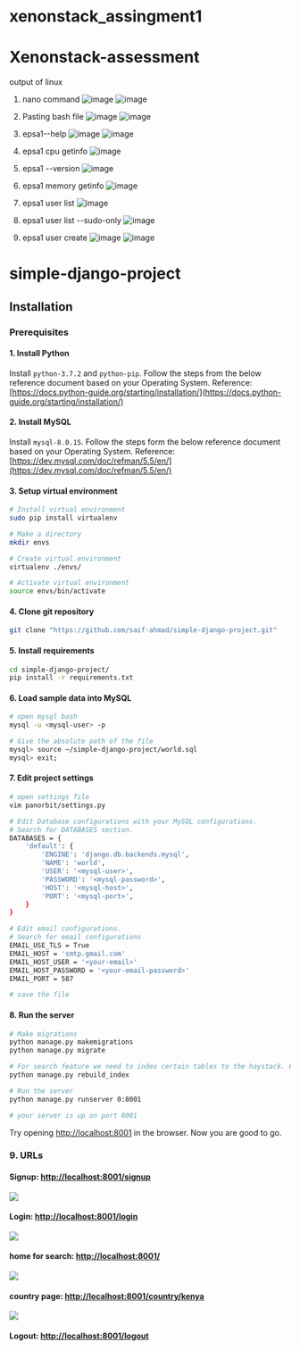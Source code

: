 # xenonstack_assingment1
# Xenonstack-assessment

output of linux 

1. nano command ![image](https://github.com/20BCS4485/Xenonstack-assessment/assets/99709007/57163d06-a6d3-464a-81db-a858946c3e0c)
![image](https://github.com/20BCS4485/Xenonstack-assessment/assets/99709007/fa42e8ed-c00f-4ef7-bd76-5267b8b1dc93)

2. Pasting bash file ![image](https://github.com/20BCS4485/Xenonstack-assessment/assets/99709007/1fd50de0-64ad-4466-b9ad-c4954303507b)
  ![image](https://github.com/20BCS4485/Xenonstack-assessment/assets/99709007/ead52bbd-9fb6-48a3-b5b9-17aef285f4a3)

3. epsa1--help ![image](https://github.com/20BCS4485/Xenonstack-assessment/assets/99709007/f9aa73f0-458e-4026-a340-2c3b53024ceb)
![image](https://github.com/20BCS4485/Xenonstack-assessment/assets/99709007/128a9fa6-33e0-4786-95df-7fa0d249b6ee)

4. epsa1 cpu getinfo ![image](https://github.com/20BCS4485/Xenonstack-assessment/assets/99709007/8fadda28-40e7-4bc7-8392-32b2ac1c615f)
5. epsa1 --version ![image](https://github.com/20BCS4485/Xenonstack-assessment/assets/99709007/e792d195-8a6e-425e-9538-5c842fab39f5)
6. epsa1 memory getinfo ![image](https://github.com/20BCS4485/Xenonstack-assessment/assets/99709007/4552b57d-b92f-40c9-a4cb-ef43a2214c41)
7. epsa1 user list ![image](https://github.com/20BCS4485/Xenonstack-assessment/assets/99709007/2f4b42d0-cbd8-48c4-b148-02421778135f)
8. epsa1 user list --sudo-only ![image](https://github.com/20BCS4485/Xenonstack-assessment/assets/99709007/d030f7d6-1f0a-4a14-b7a9-24391cd9d22f)
9. epsa1 user create ![image](https://github.com/20BCS4485/Xenonstack-assessment/assets/99709007/2b3cfd6c-1ce0-4e92-b796-16701c748e99)
![image](https://github.com/20BCS4485/Xenonstack-assessment/assets/99709007/19dee4a9-b13d-49d4-b1a1-de7a7f826934)




# simple-django-project
## Installation

### Prerequisites

#### 1. Install Python
Install ```python-3.7.2``` and ```python-pip```. Follow the steps from the below reference document based on your Operating System.
Reference: [https://docs.python-guide.org/starting/installation/](https://docs.python-guide.org/starting/installation/)

#### 2. Install MySQL
Install ```mysql-8.0.15```. Follow the steps form the below reference document based on your Operating System.
Reference: [https://dev.mysql.com/doc/refman/5.5/en/](https://dev.mysql.com/doc/refman/5.5/en/)
#### 3. Setup virtual environment
```bash
# Install virtual environment
sudo pip install virtualenv

# Make a directory
mkdir envs

# Create virtual environment
virtualenv ./envs/

# Activate virtual environment
source envs/bin/activate
```

#### 4. Clone git repository
```bash
git clone "https://github.com/saif-ahmad/simple-django-project.git"
```

#### 5. Install requirements
```bash
cd simple-django-project/
pip install -r requirements.txt
```

#### 6. Load sample data into MySQL
```bash
# open mysql bash
mysql -u <mysql-user> -p

# Give the absolute path of the file
mysql> source ~/simple-django-project/world.sql
mysql> exit;

```
#### 7. Edit project settings
```bash
# open settings file
vim panorbit/settings.py

# Edit Database configurations with your MySQL configurations.
# Search for DATABASES section.
DATABASES = {
    'default': {
        'ENGINE': 'django.db.backends.mysql',
        'NAME': 'world',
        'USER': '<mysql-user>',
        'PASSWORD': '<mysql-password>',
        'HOST': '<mysql-host>',
        'PORT': '<mysql-port>',
    }
}

# Edit email configurations.
# Search for email configurations
EMAIL_USE_TLS = True
EMAIL_HOST = 'smtp.gmail.com'
EMAIL_HOST_USER = '<your-email>'
EMAIL_HOST_PASSWORD = '<your-email-password>'
EMAIL_PORT = 587

# save the file
```
#### 8. Run the server
```bash
# Make migrations
python manage.py makemigrations
python manage.py migrate

# For search feature we need to index certain tables to the haystack. For that run below command.
python manage.py rebuild_index

# Run the server
python manage.py runserver 0:8001

# your server is up on port 8001
```
Try opening [http://localhost:8001](http://localhost:8001) in the browser.
Now you are good to go.

### 9. URLs
#### Signup: [http://localhost:8001/signup](http://localhost:8001/signup)
![](https://i.imgur.com/T1KkfXi.png)
#### Login: [http://localhost:8001/login](http://localhost:8001/login)
![](https://i.imgur.com/KvyiuU6.png)
#### home for search: [http://localhost:8001/](http://localhost:8001/)
![](https://i.imgur.com/234qAiS.png)
#### country page: [http://localhost:8001/country/kenya](http://localhost:8001/country/kenya)
![](https://i.imgur.com/3zh3YKd.png)
#### Logout: [http://localhost:8001/logout](http://localhost:8001/logout)








 

